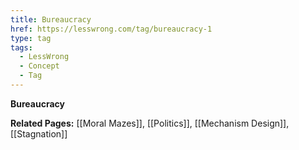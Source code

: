```yaml
---
title: Bureaucracy
href: https://lesswrong.com/tag/bureaucracy-1
type: tag
tags:
  - LessWrong
  - Concept
  - Tag
---
```


**Bureaucracy**

**Related Pages:** [[Moral Mazes]], [[Politics]], [[Mechanism Design]], [[Stagnation]]